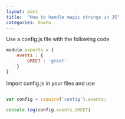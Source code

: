 ```yaml
---
layout: post
title:  "How to handle magic strings in JS"
categories: howto
---
```


Use a config.js file with the following code

```javascript
module.exports = {
	events : {
		GREET : 'greet'
	}
}

```

Import config.js in your files and use

```javascript

var config = require('config').events;

console.log(config.events.GREET)

```